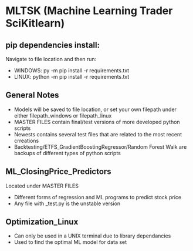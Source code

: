 # MLTSK (Machine Learning Trader SciKitlearn)

## pip dependencies install: 
Navigate to file location and then run:
  * WINDOWS: py -m pip install -r requirements.txt 
  * LINUX: python -m pip install -r requirements.txt 

## General Notes
  * Models will be saved to file location, or set your own filepath under either filepath_windows or filepath_linux
  * MASTER FILES contain final/test versions of more developed python scripts
  * Newests contains several test files that are related to the most recent crreations
  * Backtesting/ETFS_GradientBoostingRegressor/Random Forest Walk are backups of different types of python scripts


## ML_ClosingPrice_Predictors
Located under MASTER FILES  
  * Different forms of regression and ML programs to predict stock price  
  * Any file with _test.py is the unstable version 

## Optimization_Linux
 * Can only be used in a UNIX terminal due to library dependancies
 * Used to find the optimal ML model for data set 

